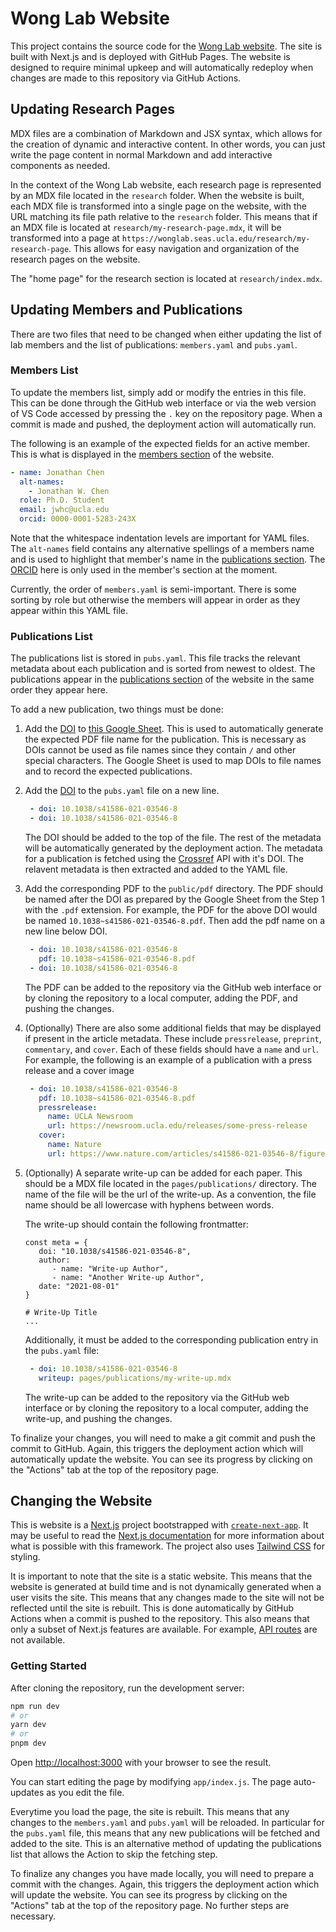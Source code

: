 # Wong Lab Website

This project contains the source code for the [Wong Lab
website](https://wonglab.seas.ucla.edu). The site is built with Next.js and is
deployed with GitHub Pages. The website is designed to require minimal upkeep
and will automatically redeploy when changes are made to this repository via
GitHub Actions.

## Updating Research Pages

MDX files are a combination of Markdown and JSX syntax, which allows for the
creation of dynamic and interactive content. In other words, you can just write
the page content in normal Markdown and add interactive components as needed.

In the context of the Wong Lab website, each research page is represented by an
MDX file located in the `research` folder. When the website is built, each MDX
file is transformed into a single page on the website, with the URL matching its
file path relative to the `research` folder. This means that if an MDX file is
located at `research/my-research-page.mdx`, it will be transformed into a page
at `https://wonglab.seas.ucla.edu/research/my-research-page`. This allows for
easy navigation and organization of the research pages on the website.

The "home page" for the research section is located at `research/index.mdx`.

## Updating Members and Publications

There are two files that need to be changed when either updating the list of lab
members and the list of publications: `members.yaml` and `pubs.yaml`.

### Members List

To update the members list, simply add or modify the entries in this file. This
can be done through the GitHub web interface or via the web version of VS Code
accessed by pressing the `.` key on the repository page. When a commit is made
and pushed, the deployment action will automatically run.

The following is an example of the expected fields for an active member. This is
what is displayed in the [members
section](https://wonglab.seas.ucla.edu/#members) of the website.

```yaml
- name: Jonathan Chen
  alt-names:
    - Jonathan W. Chen
  role: Ph.D. Student
  email: jwhc@ucla.edu
  orcid: 0000-0001-5283-243X
```

Note that the whitespace indentation levels are important for YAML files. The
`alt-names` field contains any alternative spellings of a members name and is
used to highlight that member's name in the [publications
section](https://wonglab.seas.ucla.edu/#publications). The [ORCID](orcid.org)
here is only used in the member's section at the moment.

Currently, the order of `members.yaml` is semi-important. There is some sorting
by role but otherwise the members will appear in order as they appear within
this YAML file.

### Publications List

The publications list is stored in `pubs.yaml`. This file tracks the relevant
metadata about each publication and is sorted from newest to oldest. The
publications appear in the [publications
section](https://wonglab.seas.ucla.edu/#publications) of the website in the same
order they appear here.

To add a new publication, two things must be done:

1. Add the [DOI](doi.org) to [this Google
Sheet](https://docs.google.com/spreadsheets/d/1YSRcqjtj4xT1oEDEDnn_om2EqMzZiKljYdVMmWhh9KY/edit?usp=sharing).
   This is used to automatically generate the expected PDF file name for the
   publication. This is necessary as DOIs cannot be used as file names since they
   contain `/` and other special characters. The Google Sheet is used to map
   DOIs to file names and to record the expected publications.

2. Add the [DOI](doi.org) to the `pubs.yaml` file on a new line.

   ```yaml
    - doi: 10.1038/s41586-021-03546-8
    - doi: 10.1038/s41586-021-03546-8
   ```

   The DOI should be added to the top of the file. The rest of the metadata will
   be automatically generated by the deployment action. The metadata for a
   publication is fetched using the [Crossref](https://www.crossref.org/) API
   with it's DOI. The relavent metadata is then extracted and added to the YAML
   file.

3. Add the corresponding PDF to the `public/pdf` directory. The PDF should be
   named after the DOI as prepared by the Google Sheet from the Step 1 with the
   `.pdf` extension. For example, the PDF for the above DOI would be named
   `10.1038~s41586-021-03546-8.pdf`. Then add the pdf name on a new line below DOI.
   
   ```yaml
    - doi: 10.1038/s41586-021-03546-8
      pdf: 10.1038~s41586-021-03546-8.pdf
    - doi: 10.1038/s41586-021-03546-8
   ```

   The PDF can be added to the repository via the GitHub web interface or by
   cloning the repository to a local computer, adding the PDF, and pushing the
   changes.

5. (Optionally) There are also some additional fields that may be displayed if
   present in the article metadata. These include `pressrelease`, `preprint`, `commentary`,
   and `cover`. Each of these fields should have a `name` and `url`. For example,
   the following is an example of a publication with a press release and a cover image

   ```yaml
    - doi: 10.1038/s41586-021-03546-8
      pdf: 10.1038~s41586-021-03546-8.pdf
      pressrelease:
        name: UCLA Newsroom
        url: https://newsroom.ucla.edu/releases/some-press-release
      cover:
        name: Nature
        url: https://www.nature.com/articles/s41586-021-03546-8/figures/1
   ```

6. (Optionally) A separate write-up can be added for each paper. This should be a
   MDX file located in the `pages/publications/` directory. The name of the
   file will be the url of the write-up. As a convention, the file name should
   be all lowercase with hyphens between words.

   The write-up should contain the following frontmatter:

   ```mdx
   const meta = {
      doi: "10.1038/s41586-021-03546-8",
      author:
         - name: "Write-up Author",
         - name: "Another Write-up Author",
      date: "2021-08-01"
   }

   # Write-Up Title
   ...
   ```

   Additionally, it must be added to the corresponding publication entry in the `pubs.yaml` file:

   ```yaml
    - doi: 10.1038/s41586-021-03546-8
      writeup: pages/publications/my-write-up.mdx
   ```

   The write-up can be added to the repository via the GitHub web interface or by cloning the repository to a local computer, adding the write-up, and pushing the changes.

To finalize your changes, you will need to make a git commit and push the commit
to GitHub. Again, this triggers the deployment action which will automatically
update the website. You can see its progress by clicking on the "Actions" tab at
the top of the repository page.

## Changing the Website

This is website is a [Next.js](https://nextjs.org/) project bootstrapped with [`create-next-app`](https://github.com/vercel/next.js/tree/canary/packages/create-next-app).
It may be useful to read the [Next.js documentation](https://nextjs.org/docs)
for more information about what is possible with this framework. The project
also uses [Tailwind CSS](https://tailwindcss.com/) for styling.

It is important to note that the site is a static website. This means that the
website is generated at build time and is not dynamically generated when a user
visits the site. This means that any changes made to the site will not be
reflected until the site is rebuilt. This is done automatically by GitHub
Actions when a commit is pushed to the repository. This also means that only a
subset of Next.js features are available. For example, [API
routes](https://nextjs.org/docs/api-routes/introduction) are not available.

### Getting Started

After cloning the repository, run the development server:

```bash
npm run dev
# or
yarn dev
# or
pnpm dev
```

Open [http://localhost:3000](http://localhost:3000) with your browser to see the result.

You can start editing the page by modifying `app/index.js`. The page
auto-updates as you edit the file.

Everytime you load the page, the site is rebuilt. This means that any changes to
the `members.yaml` and `pubs.yaml` will be reloaded. In particular for the
`pubs.yaml` file, this means that any new publications will be fetched and added
to the site. This is an alternative method of updating the publications list
that allows the Action to skip the fetching step.

To finalize any changes you have made locally, you will need to prepare a commit
with the changes. Again, this triggers the deployment action which will update
the website. You can see its progress by clicking on the "Actions" tab at the
top of the repository page. No further steps are necessary.
